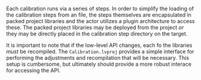 Each calibration runs via a series of steps.  In order to simplify the loading of the calibration steps from an file, the steps themselves are encapsulated in packed project libraries and the actor utilizes a plugin architecture to access these.  The packed project libraries may be deployed from the project *or* they may be directly placed in the calibration step directory on the target.

It is important to note that if the low-level API changes, each fo the libraries *must* be recompiled.  The ``Calibration.lvproj`` provides a simple interface for performing the adjustments and recompilation that will be necessary.  This setup is cumbersome, but ultimately should provide a more robust interace for accessing the API.
